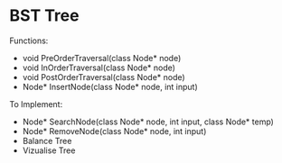 # BST Tree
Functions:
- void PreOrderTraversal(class Node* node)
- void InOrderTraversal(class Node* node)
- void PostOrderTraversal(class Node* node)
- Node* InsertNode(class Node* node, int input)
  
To Implement:
- Node* SearchNode(class Node* node, int input, class Node* temp)
- Node* RemoveNode(class Node* node, int input)
- Balance Tree
- Vizualise Tree